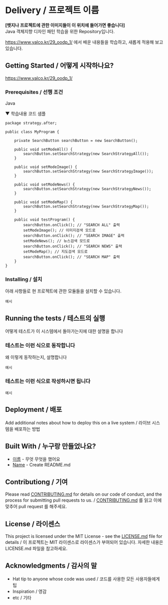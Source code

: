 # Delivery / 프로젝트 이름

**[뱃지나 프로젝트에 관한 이미지들이 이 위치에 들어가면 좋습니다]**  
Java 객체지향 디자인 패턴 학습을 위한 Repository입니다.

https://www.yalco.kr/29_oodp_1/
에서 배운 내용들을 학습하고, 새롭게 적용해 보고 있습니다.

## Getting Started / 어떻게 시작하나요?

https://www.yalco.kr/29_oodp_1/

### Prerequisites / 선행 조건

Java

▼ 학습내용 코드 샘플

```
package strategy.after;

public class MyProgram {

	private SearchButton searchButton = new SearchButton();

	public void setModeAll() {
		searchButton.setSearchStrategy(new SearchStrategyAll());
	}

	public void setModeImage() {
		searchButton.setSearchStrategy(new SearchStrategyImage());
	}

	public void setModeNews() {
		searchButton.setSearchStrategy(new SearchStrategyNews());
	}

	public void setModeMap() {
		searchButton.setSearchStrategy(new SearchStrategyMap());
	}

	public void testProgram() {
		searchButton.onClick(); // "SEARCH ALL" 출력
		setModeImage(); // 이미지검색 모드로
		searchButton.onClick(); // "SEARCH IMAGE" 출력
		setModeNews(); // 뉴스검색 모드로
		searchButton.onClick(); // "SEARCH NEWS" 출력
		setModeMap(); // 지도검색 모드로
		searchButton.onClick(); // "SEARCH MAP" 출력
	}
}

```

### Installing / 설치

아래 사항들로 현 프로젝트에 관한 모듈들을 설치할 수 있습니다.

```
예시
```

## Running the tests / 테스트의 실행

어떻게 테스트가 이 시스템에서 돌아가는지에 대한 설명을 합니다

### 테스트는 이런 식으로 동작합니다

왜 이렇게 동작하는지, 설명합니다

```
예시
```

### 테스트는 이런 식으로 작성하시면 됩니다

```
예시
```

## Deployment / 배포

Add additional notes about how to deploy this on a live system / 라이브 시스템을 배포하는 방법

## Built With / 누구랑 만들었나요?

* [이름](링크) - 무엇 무엇을 했어요
* [Name](Link) - Create README.md

## Contributiong / 기여

Please read [CONTRIBUTING.md](https://gist.github.com/PurpleBooth/b24679402957c63ec426) for details on our code of conduct, and the process for submitting pull requests to us. / [CONTRIBUTING.md](https://gist.github.com/PurpleBooth/b24679402957c63ec426) 를 읽고 이에 맞추어 pull request 를 해주세요.

## License / 라이센스

This project is licensed under the MIT License - see the [LICENSE.md](https://gist.github.com/PurpleBooth/LICENSE.md) file for details / 이 프로젝트는 MIT 라이센스로 라이센스가 부여되어 있습니다. 자세한 내용은 LICENSE.md 파일을 참고하세요.

## Acknowledgments / 감사의 말

* Hat tip to anyone whose code was used / 코드를 사용한 모든 사용자들에게 팁
* Inspiration / 영감
* etc / 기타
